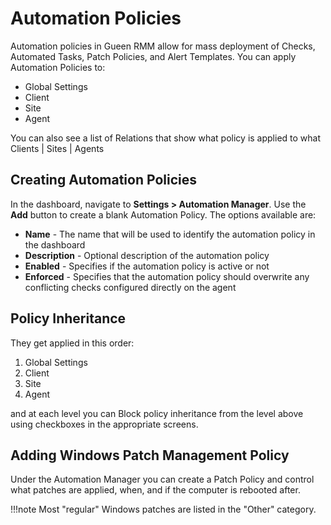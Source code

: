 # Automation Policies

Automation policies in Gueen RMM allow for mass deployment of Checks, Automated Tasks, Patch Policies, and Alert Templates. You can apply Automation Policies to:

- Global Settings
- Client
- Site
- Agent

You can also see a list of Relations that show what policy is applied to what Clients | Sites | Agents
## Creating Automation Policies

In the dashboard, navigate to **Settings > Automation Manager**. Use the **Add** button to create a blank Automation Policy. The options available are:

- **Name** - The name that will be used to identify the automation policy in the dashboard
- **Description** - Optional description of the automation policy
- **Enabled** - Specifies if the automation policy is active or not
- **Enforced** - Specifies that the automation policy should overwrite any conflicting checks configured directly on the agent

## Policy Inheritance

They get applied in this order:

1. Global Settings
2. Client
3. Site
4. Agent
   
and at each level you can Block policy inheritance from the level above using checkboxes in the appropriate screens.

## Adding Windows Patch Management Policy

Under the Automation Manager you can create a Patch Policy and control what patches are applied, when, and if the computer is rebooted after.

!!!note
    Most "regular" Windows patches are listed in the "Other" category.
